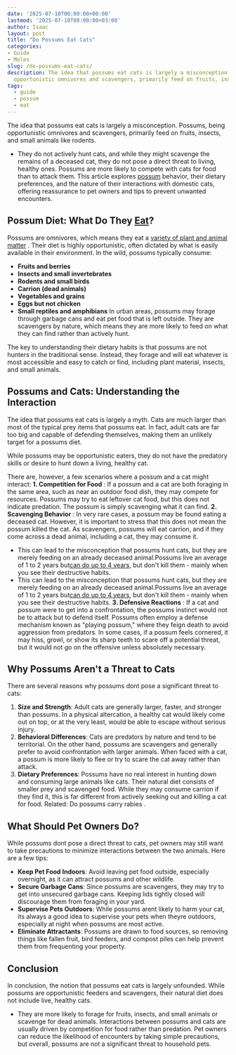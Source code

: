 ```yaml
---
date: '2025-07-10T00:00:00+00:00'
lastmod: '2025-07-10T00:00:00+03:00'
author: Isaac
layout: post
title: "Do Possums Eat Cats"
categories:
- Guide
- Moles
slug: /do-possums-eat-cats/
description: The idea that possums eat cats is largely a misconception. Possums, being
  opportunistic omnivores and scavengers, primarily feed on fruits, insects, and sm...
tags: 
  - guide
  - possum
  - eat
---
```

The idea that possums eat cats is largely a misconception. Possums, being opportunistic omnivores and scavengers, primarily feed on fruits, insects, and small animals like rodents.
- They do not actively hunt cats, and while they might scavenge the remains of a deceased cat, they do not pose a direct threat to living, healthy ones.
Possums are more likely to compete with cats for food than to attack them. This article explores [possum](/posts/do-possums-eat-chickens/) behavior, their dietary preferences, and the nature of their interactions with domestic cats, offering reassurance to pet owners and tips to prevent unwanted encounters.
## Possum Diet: What Do They [Eat](/posts/do-cats-eat-lizards/)?
Possums are omnivores, which means they eat a
[variety of plant and animal matter](https://pestpolicy.com/what-do-opossums-eat/)
. Their diet is highly opportunistic, often dictated by what is easily available in their environment. In the wild, possums typically consume:
- **Fruits and berries**
- **Insects and small invertebrates**
- **Rodents and small birds**
- **Carrion (dead animals)**
- **Vegetables and grains**
- **Eggs but not chicken**
- **Small reptiles and amphibians**
In urban areas, possums may forage through garbage cans and eat pet food that is left outside. They are scavengers by nature, which means they are more likely to feed on what they can find rather than actively hunt.

The key to understanding their dietary habits is that possums are not hunters in the traditional sense. Instead, they forage and will eat whatever is most accessible and easy to catch or find, including plant material, insects, and small animals.
## Possums and Cats: Understanding the Interaction
The idea that possums eat cats is largely a myth. Cats are much larger than most of the typical prey items that possums eat. In fact, adult cats are far too big and capable of defending themselves, making them an unlikely target for a possums diet.

While possums may be opportunistic eaters, they do not have the predatory skills or desire to hunt down a living, healthy cat.

There are, however, a few scenarios where a possum and a cat might interact:
**1. Competition for Food**
: If a possum and a cat are both foraging in the same area, such as near an outdoor food dish, they may compete for resources. Possums may try to eat leftover cat food, but this does not indicate predation. The possum is simply scavenging what it can find.
**2. Scavenging Behavior**
: In very rare cases, a possum may be found eating a deceased cat. However, it is important to stress that this does not mean the possum killed the cat. As scavengers, possums will eat carrion, and if they come across a dead animal, including a cat, they may consume it.
- This can lead to the misconception that possums hunt cats, but they are merely feeding on an already deceased animal.Possums live an average of 1 to 2 years but[can do up to 4 years](https://opossumsocietyus.org/general-opossum-information/), but don't kill them - mainly when you see their destructive habits.
- This can lead to the misconception that possums hunt cats, but they are merely feeding on an already deceased animal.Possums live an average of 1 to 2 years but[can do up to 4 years](https://opossumsocietyus.org/general-opossum-information/), but don't kill them - mainly when you see their destructive habits.
**3. Defensive Reactions**
: If a cat and possum were to get into a confrontation, the possums instinct would not be to attack but to defend itself. Possums often employ a defense mechanism known as "playing possum," where they feign death to avoid aggression from predators. In some cases, if a possum feels cornered, it may hiss, growl, or show its sharp teeth to scare off a potential threat, but it would not go on the offensive unless absolutely necessary.
## Why Possums Aren't a Threat to Cats
There are several reasons why possums dont pose a significant threat to cats:
1. **Size and Strength**: Adult cats are generally larger, faster, and stronger than possums. In a physical altercation, a healthy cat would likely come out on top, or at the very least, would be able to escape without serious injury.
2. **Behavioral Differences**: Cats are predators by nature and tend to be territorial. On the other hand, possums are scavengers and generally prefer to avoid confrontation with larger animals. When faced with a cat, a possum is more likely to flee or try to scare the cat away rather than attack.
3. **Dietary Preferences**: Possums have no real interest in hunting down and consuming large animals like cats. Their natural diet consists of smaller prey and scavenged food. While they may consume carrion if they find it, this is far different from actively seeking out and killing a cat for food.
Related:
Do possums carry rabies
.
## What Should Pet Owners Do?
While possums dont pose a direct threat to cats, pet owners may still want to take precautions to minimize interactions between the two animals. Here are a few tips:
- **Keep Pet Food Indoors**: Avoid leaving pet food outside, especially overnight, as it can attract possums and other wildlife.
- **Secure Garbage Cans**: Since possums are scavengers, they may try to get into unsecured garbage cans. Keeping lids tightly closed will discourage them from foraging in your yard.
- **Supervise Pets Outdoors**: While possums arent likely to harm your cat, its always a good idea to supervise your pets when theyre outdoors, especially at night when possums are most active.
- **Eliminate Attractants**: Possums are drawn to food sources, so removing things like fallen fruit, bird feeders, and compost piles can help prevent them from frequenting your property.
## Conclusion
In conclusion, the notion that possums eat cats is largely unfounded. While possums are opportunistic feeders and scavengers, their natural diet does not include live, healthy cats.
- They are more likely to forage for fruits, insects, and small animals or scavenge for dead animals. Interactions between possums and cats are usually driven by competition for food rather than predation.
Pet owners can reduce the likelihood of encounters by taking simple precautions, but overall, possums are not a significant threat to household pets.
